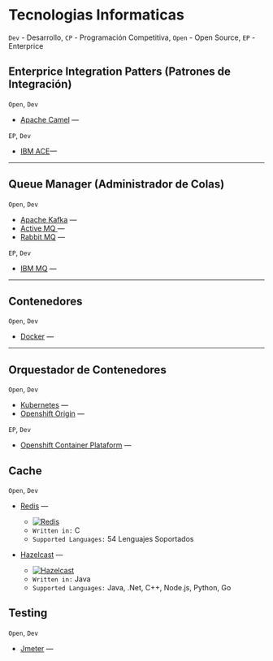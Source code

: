 # Tecnologias Informaticas

`Dev` - Desarrollo, `CP` - Programación Competitiva, `Open` - Open Source, `EP` - Enterprice 

## Enterprice Integration Patters (Patrones de Integración)

`Open`, `Dev`

* [Apache Camel](#) —

`EP`, `Dev`

* [IBM ACE](#)—

---
## Queue Manager (Administrador de Colas)

`Open`, `Dev`

* [Apache Kafka](#) —
* [Active MQ ](#) —
* [Rabbit MQ](#) —

`EP`, `Dev`

* [IBM MQ](#) —
---

## Contenedores

`Open`, `Dev`

* [Docker](#) —

---
## Orquestador de Contenedores
`Open`, `Dev`

* [Kubernetes](#) —
* [Openshift Origin](#) —

`EP`, `Dev`

* [Openshift Container Plataform](#) —

## Cache

`Open`, `Dev`

* [Redis](https://github.com/redis/redis) — 
    * [![Redis](https://tokei.rs/b1/github/redis/redis?category=code)](https://github.com/hazelcast/hazelcast)
    * `Written in:` C
    * `Supported Languages:` 54 Lenguajes Soportados

* [Hazelcast](https://github.com/hazelcast/hazelcast) —
    * [![Hazelcast](https://tokei.rs/b1/github/hazelcast/hazelcast?category=code)](https://github.com/hazelcast/hazelcast)
    * `Written in:` Java
    * `Supported Languages:` Java, .Net, C++, Node.js, Python, Go
## Testing

`Open`, `Dev`

* [Jmeter](#) —
